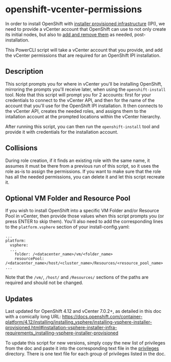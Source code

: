 # openshift-vcenter-permissions
In order to install OpenShift with [installer provisioned infrastructure](https://docs.openshift.com/container-platform/4.12/installing/installing-preparing.html#installing-preparing-existing-components) (IPI), we need to provide a vCenter account that OpenShift can use to not only create its initial nodes, but also to [add and remove them](https://docs.openshift.com/container-platform/4.12/installing/installing_bare_metal_ipi/ipi-install-expanding-the-cluster.html) as needed, post-installation.

This PowerCLI script will take a vCenter account that you provide, and add the vCenter permissions that are required for an OpenShift IPI installation.

## Description
This script prompts you for where in vCenter you'll be installing OpenShift, mirroring the prompts you'll receive later, when using the `openshift-install` tool. Note that this script will prompt you for 2 accounts: first for your credentials to connect to the vCenter API, and then for the name of the account that you'll use for the OpenShift IPI installation. It then connects to the vCenter API, creates the needed roles, and assigns them to the intallation account at the prompted locations within the vCenter hierarchy.

After running this script, you can then run the `openshift-install` tool and provide it with credentials for the installation account.

## Collisions
During role creation, if it finds an existing role with the same name, it assumes it must be there from a previous run of this script, so it uses the role as-is to assign the permissions. If you want to make sure that the role has all the needed permissions, you can delete it and let this script recreate it.

## Optional VM Folder and Resource Pool
If you wish to install OpenShift into a specific VM Folder and/or Resource Pool in vCenter, then provide those values when this script prompts you (or press ENTER to skip them). You'll also need to add the corresponding lines to the `platform.vsphere` section of your install-config.yaml:
```
...
platform:
  vsphere:
  ...
    folder: /<datacenter_name>/vm/<folder_name>
    resourcePool: /<datacenter_name>/host/<cluster_name>/Resources/<resource_pool_name>
...
```
Note that the `/vm/`, `/host/` and `/Resources/` sections of the paths are required and should not be changed.

## Updates
Last updated for OpenShift 4.12 and vCenter 7.0.2+, as detailed in this doc with a comically long URL:
https://docs.openshift.com/container-platform/4.12/installing/installing_vsphere/installing-vsphere-installer-provisioned.html#installation-vsphere-installer-infra-requirements_installing-vsphere-installer-provisioned

To update this script for new versions, simply copy the new list of privileges from the doc and paste it into the corresponding text file in the [privileges](/privileges) directory. There is one text file for each group of privileges listed in the doc.
